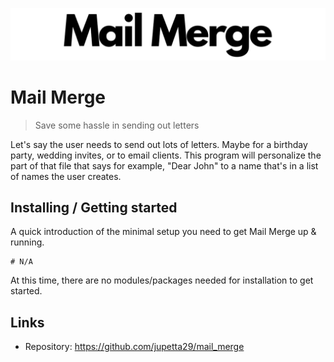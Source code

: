 <p align="center">
  <img src="https://raw.githubusercontent.com/jupetta29/mail_merge/master/media/logo.png"/>
</p>

# Mail Merge
> Save some hassle in sending out letters

Let's say the user needs to send out lots of letters. Maybe for a birthday party,  wedding invites, or  to email clients. This program will personalize the part of that file that says for example, "Dear John" to a name that's in a list of names the user creates.

## Installing / Getting started

A quick introduction of the minimal setup you need to get Mail Merge up &
running.

```shell
# N/A
```

At this time, there are no modules/packages needed for installation to get started.

## Links

- Repository: https://github.com/jupetta29/mail_merge
